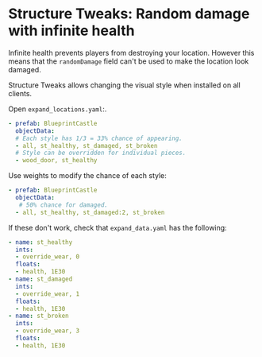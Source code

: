 # Structure Tweaks: Random damage with infinite health

Infinite health prevents players from destroying your location. However this means that the `randomDamage` field can't be used to make the location look damaged.

Structure Tweaks allows changing the visual style when installed on all clients.

Open `expand_locations.yaml`:.
```yaml
- prefab: BlueprintCastle
  objectData:
  # Each style has 1/3 = 33% chance of appearing.
  - all, st_healthy, st_damaged, st_broken
  # Style can be overridden for individual pieces.
  - wood_door, st_healthy
```

Use weights to modify the chance of each style:
```yaml
- prefab: BlueprintCastle
  objectData:
   # 50% chance for damaged.
  - all, st_healthy, st_damaged:2, st_broken
```

If these don't work, check that `expand_data.yaml` has the following:
```yaml
- name: st_healthy
  ints:
  - override_wear, 0
  floats:
  - health, 1E30
- name: st_damaged
  ints:
  - override_wear, 1
  floats:
  - health, 1E30
- name: st_broken
  ints:
  - override_wear, 3
  floats:
  - health, 1E30
```